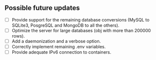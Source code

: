 ## Possible future updates
- [ ] Provide support for the remaining database conversions (MySQL to SQLite3, PosgreSQL and MongoDB to all the others).
- [ ] Optimize the server for large databases (obj with more than 200000 rows).
- [ ] Add a daemonization and a verbose option.
- [ ] Correctly implement remaining .env variables.
- [ ] Provide adequate IPv6 connection to containers.